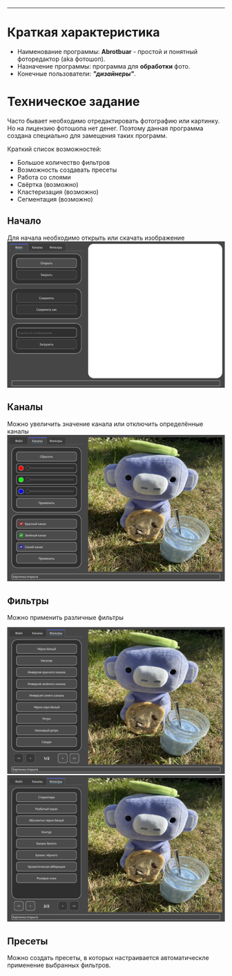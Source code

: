 ---

# Краткая характеристика
* Наименование программы: **Abrotbuar** - простой и понятный фоторедактор (aka фотошоп).
* Назначение программы: программа для **обработки** фото.
* Конечные пользователи: ***"дизайнеры"***.

# Техническое задание
Часто бывает необходимо отредактировать фотографию или картинку. Но на лицензию фотошопа нет денег. Поэтому данная
программа создана специально для замещения таких программ.

Краткий список возможностей:
- Большое количество фильтров
- Возможность создавать пресеты
- Работа со слоями
- Свёртка (возможно)
- Кластеризация (возможно)
- Сегментация (возможно)

## Начало

Для начала необходимо открыть или скачать изображение
![](pics/open.png)

## Каналы

Можно увеличить значение канала или отключить определённые каналы
![](pics/channels.png)

## Фильтры

Можно применить различные фильтры

![](pics/filters1.png)
![](pics/filters2.png)

## Пресеты

Можно создать пресеты, в которых настраивается автоматическле применение выбранных фильтров.

